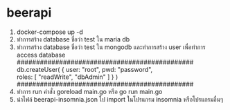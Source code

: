 # beerapi

1. docker-compose up -d 
2. ทำการสร้าง database ชื่อว่า test ใน maria db
3. ทำการสร้าง database ชื่อว่า test ใน mongodb และทำการสร้าง user เพื่อทำการ access database
##############################################
   db.createUser(
   {
     user: "root",
     pwd: "password",  
     roles: [ "readWrite", "dbAdmin" ]
   }
  )
##############################################
4. ทำการ run คำสั่ง goreload main.go หรือ go run main.go
5. นำไฟล์ beerapi-insomnia.json ไป import ในโปรแกรม insomnia หรือโปรแกรมอื่นๆ
